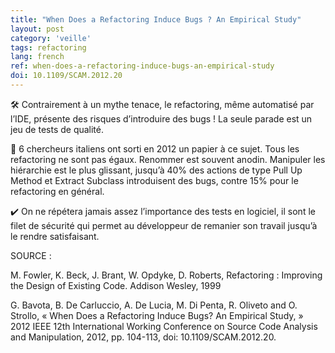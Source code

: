 ```yaml
---
title: "When Does a Refactoring Induce Bugs ? An Empirical Study"
layout: post
category: 'veille'
tags: refactoring
lang: french
ref: when-does-a-refactoring-induce-bugs-an-empirical-study
doi: 10.1109/SCAM.2012.20
---
```


🛠️ Contrairement à un mythe tenace, le refactoring, même automatisé par l’IDE, présente des risques d’introduire des bugs ! La seule parade est un jeu de tests de qualité.  
  
🤌 6 chercheurs italiens ont sorti en 2012 un papier à ce sujet. Tous les refactoring ne sont pas égaux. Renommer est souvent anodin. Manipuler les hiérarchie est le plus glissant, jusqu’à 40% des actions de type Pull Up Method et Extract Subclass introduisent des bugs, contre 15% pour le refactoring en général.  
  
✔️ On ne répétera jamais assez l’importance des tests en logiciel, il sont le filet de sécurité qui permet au développeur de remanier son travail jusqu’à le rendre satisfaisant.  
  
SOURCE :  
  
M. Fowler, K. Beck, J. Brant, W. Opdyke, D. Roberts, Refactoring : Improving the Design of Existing Code. Addison Wesley, 1999  
  
G. Bavota, B. De Carluccio, A. De Lucia, M. Di Penta, R. Oliveto and O. Strollo, « When Does a Refactoring Induce Bugs? An Empirical Study, » 2012 IEEE 12th International Working Conference on Source Code Analysis and Manipulation, 2012, pp. 104-113, doi: 10.1109/SCAM.2012.20.